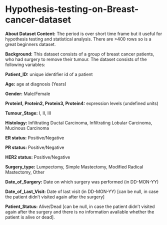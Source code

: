 # Hypothesis-testing-on-Breast-cancer-dataset

**About Dataset Content:** The period is over short time frame but it useful for hypothesis testing and statistical analysis. There are >400 rows so is a great beginners dataset.

**Background:** This dataset consists of a group of breast cancer patients, who had surgery to remove their tumour. The dataset consists of the following variables:

**Patient_ID:** unique identifier id of a patient

**Age:** age at diagnosis (Years)

**Gender:** Male/Female

**Protein1, Protein2, Protein3, Protein4:** expression levels (undefined units)

**Tumour_Stage:** I, II, III

**Histology:** Infiltrating Ductal Carcinoma, Infiltrating Lobular Carcinoma, Mucinous Carcinoma

**ER status:** Positive/Negative

**PR status:** Positive/Negative

**HER2 status:** Positive/Negative

**Surgery_type:** Lumpectomy, Simple Mastectomy, Modified Radical Mastectomy, Other

**Date_of_Surgery:** Date on which surgery was performed (in DD-MON-YY)

**Date_of_Last_Visit:** Date of last visit (in DD-MON-YY) [can be null, in case the patient didn’t visited again after the surgery]

**Patient_Status:** Alive/Dead [can be null, in case the patient didn’t visited again after the surgery and there is no information available whether the patient is alive or dead].
